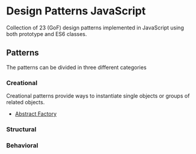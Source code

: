 # Design Patterns JavaScript

Collection of 23 (GoF) design patterns implemented in JavaScript using both prototype and ES6 classes.

## Patterns

The patterns can be divided in three different categories

### Creational

Creational patterns provide ways to instantiate single objects or groups of related objects.

* [Abstract Factory](creational/abstractFactory)

### Structural

### Behavioral